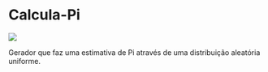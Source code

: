 <h1>Calcula-Pi</h1>
<p align="left">
<img src="http://img.shields.io/static/v1?label=STATUS&message=EM%20DESENVOLVIMENTO&color=red&style=for-the-badge"/>
</p>
Gerador que faz uma estimativa de Pi através de uma distribuição aleatória uniforme.
